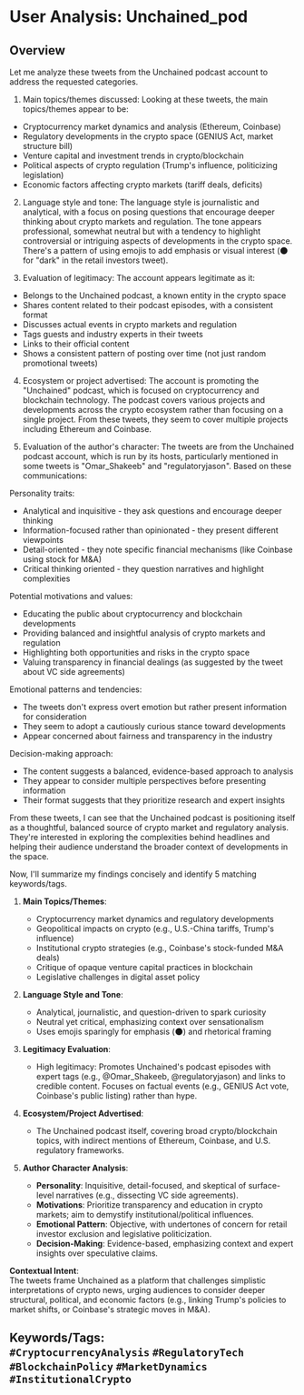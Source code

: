 # User Analysis: Unchained_pod

## Overview

<think>
Let me analyze these tweets from the Unchained podcast account to address the requested categories.

1. Main topics/themes discussed:
Looking at these tweets, the main topics/themes appear to be:
- Cryptocurrency market dynamics and analysis (Ethereum, Coinbase)
- Regulatory developments in the crypto space (GENIUS Act, market structure bill)
- Venture capital and investment trends in crypto/blockchain
- Political aspects of crypto regulation (Trump's influence, politicizing legislation)
- Economic factors affecting crypto markets (tariff deals, deficits)

2. Language style and tone:
The language style is journalistic and analytical, with a focus on posing questions that encourage deeper thinking about crypto markets and regulation. The tone appears professional, somewhat neutral but with a tendency to highlight controversial or intriguing aspects of developments in the crypto space. There's a pattern of using emojis to add emphasis or visual interest (🌑 for "dark" in the retail investors tweet).

3. Evaluation of legitimacy:
The account appears legitimate as it:
- Belongs to the Unchained podcast, a known entity in the crypto space
- Shares content related to their podcast episodes, with a consistent format
- Discusses actual events in crypto markets and regulation
- Tags guests and industry experts in their tweets
- Links to their official content
- Shows a consistent pattern of posting over time (not just random promotional tweets)

4. Ecosystem or project advertised:
The account is promoting the "Unchained" podcast, which is focused on cryptocurrency and blockchain technology. The podcast covers various projects and developments across the crypto ecosystem rather than focusing on a single project. From these tweets, they seem to cover multiple projects including Ethereum and Coinbase.

5. Evaluation of the author's character:
The tweets are from the Unchained podcast account, which is run by its hosts, particularly mentioned in some tweets is "Omar_Shakeeb" and "regulatoryjason". Based on these communications:

Personality traits:
- Analytical and inquisitive - they ask questions and encourage deeper thinking
- Information-focused rather than opinionated - they present different viewpoints
- Detail-oriented - they note specific financial mechanisms (like Coinbase using stock for M&A)
- Critical thinking oriented - they question narratives and highlight complexities

Potential motivations and values:
- Educating the public about cryptocurrency and blockchain developments
- Providing balanced and insightful analysis of crypto markets and regulation
- Highlighting both opportunities and risks in the crypto space
- Valuing transparency in financial dealings (as suggested by the tweet about VC side agreements)

Emotional patterns and tendencies:
- The tweets don't express overt emotion but rather present information for consideration
- They seem to adopt a cautiously curious stance toward developments
- Appear concerned about fairness and transparency in the industry

Decision-making approach:
- The content suggests a balanced, evidence-based approach to analysis
- They appear to consider multiple perspectives before presenting information
- Their format suggests that they prioritize research and expert insights

From these tweets, I can see that the Unchained podcast is positioning itself as a thoughtful, balanced source of crypto market and regulatory analysis. They're interested in exploring the complexities behind headlines and helping their audience understand the broader context of developments in the space.

Now, I'll summarize my findings concisely and identify 5 matching keywords/tags.
</think>

1. **Main Topics/Themes**:  
   - Cryptocurrency market dynamics and regulatory developments  
   - Geopolitical impacts on crypto (e.g., U.S.-China tariffs, Trump's influence)  
   - Institutional crypto strategies (e.g., Coinbase's stock-funded M&A deals)  
   - Critique of opaque venture capital practices in blockchain  
   - Legislative challenges in digital asset policy  

2. **Language Style and Tone**:  
   - Analytical, journalistic, and question-driven to spark curiosity  
   - Neutral yet critical, emphasizing context over sensationalism  
   - Uses emojis sparingly for emphasis (🌑) and rhetorical framing  

3. **Legitimacy Evaluation**:  
   - High legitimacy: Promotes Unchained's podcast episodes with expert tags (e.g., @Omar_Shakeeb, @regulatoryjason) and links to credible content. Focuses on factual events (e.g., GENIUS Act vote, Coinbase's public listing) rather than hype.  

4. **Ecosystem/Project Advertised**:  
   - The Unchained podcast itself, covering broad crypto/blockchain topics, with indirect mentions of Ethereum, Coinbase, and U.S. regulatory frameworks.  

5. **Author Character Analysis**:  
   - **Personality**: Inquisitive, detail-focused, and skeptical of surface-level narratives (e.g., dissecting VC side agreements).  
   - **Motivations**: Prioritize transparency and education in crypto markets; aim to demystify institutional/political influences.  
   - **Emotional Pattern**: Objective, with undertones of concern for retail investor exclusion and legislative politicization.  
   - **Decision-Making**: Evidence-based, emphasizing context and expert insights over speculative claims.  

**Contextual Intent**:  
The tweets frame Unchained as a platform that challenges simplistic interpretations of crypto news, urging audiences to consider deeper structural, political, and economic factors (e.g., linking Trump's policies to market shifts, or Coinbase's strategic moves in M&A).  

**Keywords/Tags**:  
`#CryptocurrencyAnalysis` `#RegulatoryTech` `#BlockchainPolicy` `#MarketDynamics` `#InstitutionalCrypto`
---
